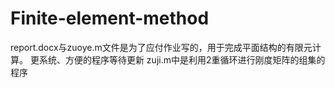 # Finite-element-method
report.docx与zuoye.m文件是为了应付作业写的，用于完成平面结构的有限元计算。
更系统、方便的程序等待更新
zuji.m中是利用2重循环进行刚度矩阵的组集的程序
